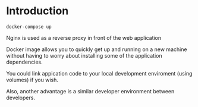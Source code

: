 # Introduction

`docker-compose up`

Nginx is used as a reverse proxy in front of the web application

Docker image allows you to quickly get up and running on a new machine without having to worry about installing some of the application dependencies.

You could link appication code to your local development enviroment (using volumes) if you wish.

Also, another advantage is a similar developer environment between developers.